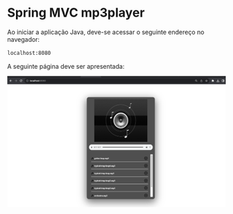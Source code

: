 # Spring MVC mp3player 


Ao iniciar a aplicação Java, deve-se acessar o seguinte endereço no navegador: 

```sh
localhost:8080
```


A seguinte página deve ser apresentada:


![](src/main/resources/mp3/screenshot.png)